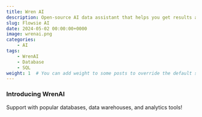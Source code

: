 ```yaml
---
title: Wren AI
description: Open-source AI data assistant that helps you get results and insights faster by asking questions without writing SQL 🐦
slug: Flowsie AI
date: 2024-05-02 00:00:00+0000
image: wrenai.png
categories:
    - AI
tags:
    - WrenAI
    - Database
    - SQL
weight: 1  # You can add weight to some posts to override the default sorting (date descending)
---
```

### Introducing WrenAI
Support with popular databases, data warehouses, and analytics tools!